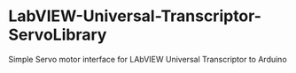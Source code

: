 # LabVIEW-Universal-Transcriptor-ServoLibrary
Simple Servo motor interface for LAbVIEW Universal Transcriptor to Arduino

